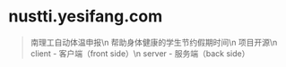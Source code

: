 # nustti.yesifang.com
> 南理工自动体温申报\n
> 帮助身体健康的学生节约假期时间\n
> 项目开源\n
> client - 客户端（front side）\n
> server - 服务端（back side）
